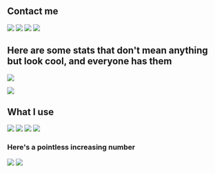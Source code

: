 ## Contact me

[![](https://img.shields.io/static/v1?message=JelNiSław&style=for-the-badge&label=Discord&logo=discord&logoColor=FFFFFF&labelColor=7289DA&cacheSeconds=86400)](https://discord.com/users/305765073689903104/)
[![](https://img.shields.io/static/v1?message=@JelNiSlaw&style=for-the-badge&label=Telegram&logo=telegram&logoColor=FFFFFF&labelColor=2CA5E0&cacheSeconds=86400)](https://t.me/jelnisia)
[![](https://img.shields.io/static/v1?message=JelNiSlaw&style=for-the-badge&label=Messenger&logo=messenger&logoColor=FFFFFF&labelColor=00B2FF&cacheSeconds=86400)](https://m.me/JelNiSlaw)
[![](https://img.shields.io/static/v1?message=me@jel.gay&style=for-the-badge&label=Email&logo=gmail&logoColor=FFFFFF&labelColor=D14836&cacheSeconds=86400)](mailto:me@jel.gay)

## Here are some stats that don't mean anything but look cool, and everyone has them

![](https://github-readme-stats.vercel.app/api?username=JelNiSlaw&show_icons=true&include_all_commits=true&count_private=true&disable_animations=false&theme=radical&bg_color=0,141321,4E1E3C&hide_title=true&hide_border=true&cache_seconds=1800)

![](https://github-readme-stats.vercel.app/api/top-langs/?username=jelni&hide_title=true&hide_border=true&layout=compact&card_width=445&langs_count=10&theme=radical&cache_seconds=3600)

## What I use

![](https://img.shields.io/static/v1?message=Python&style=for-the-badge&label=&logo=python&logoColor=FFFFFF&color=3776AB&cacheSeconds=86400)
![](https://img.shields.io/static/v1?message=discord.py&style=for-the-badge&label=&logo=discord&logoColor=FFFFFF&color=7289DA&cacheSeconds=86400)
![](https://img.shields.io/static/v1?message=PyCharm&style=for-the-badge&label=&logo=pycharm&logoColor=FFFFFF&color=000000&cacheSeconds=86400)
![](https://img.shields.io/static/v1?message=VS%20Code&style=for-the-badge&label=&logo=visual-studio-code&logoColor=FFFFFF&color=007ACC&cacheSeconds=86400)

### Here's a pointless increasing number

![](https://komarev.com/ghpvc/?username=JelNiSlaw&color=orange&style=flat-square&label=pointless%20increasing%20number)
![](https://hit.yhype.me/github/profile?user_id=25802745)
